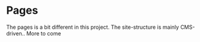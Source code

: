 # Pages

The pages is a bit different in this project. The site-structure is mainly CMS-driven.. More to come